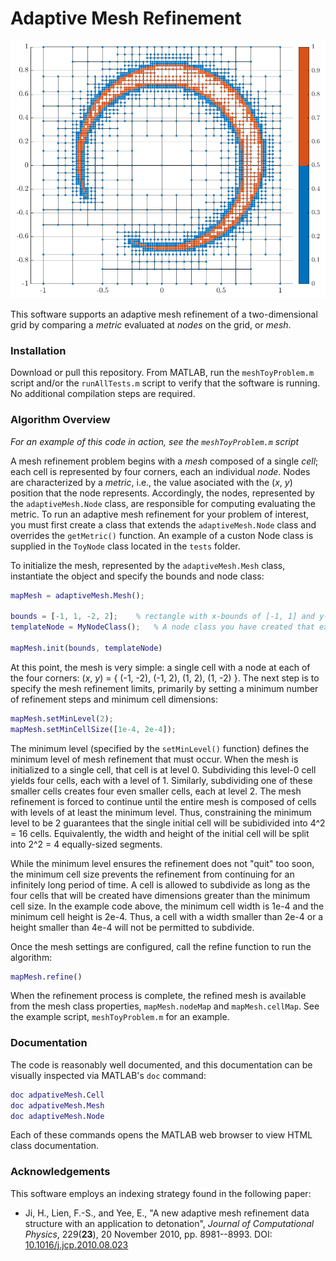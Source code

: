 # Adaptive Mesh Refinement

![adaptive mesh refinement](demo.jpg)

This software supports an adaptive mesh refinement of a two-dimensional grid by comparing a *metric* evaluated at *nodes* on the grid, or *mesh*.

### Installation
Download or pull this repository. From MATLAB, run the `meshToyProblem.m` script and/or the `runAllTests.m` script to verify that the software is running. No additional compilation steps are required.

### Algorithm Overview
*For an example of this code in action, see the `meshToyProblem.m` script*

A mesh refinement problem begins with a *mesh* composed of a single *cell*; each cell is represented by four corners, each an individual *node*. Nodes are characterized by a *metric*, i.e., the value asociated with the (*x*, *y*) position that the node represents. Accordingly, the nodes, represented by the `adaptiveMesh.Node` class, are responsible for computing evaluating the metric. To run an adaptive mesh refinement for your problem of interest, you must first create a class that extends the `adaptiveMesh.Node` class and overrides the `getMetric()` function. An example of a custon Node class is supplied in the `ToyNode` class located in the `tests` folder.

To initialize the mesh, represented by the `adaptiveMesh.Mesh` class, instantiate the object and specify the bounds and node class:
```matlab
mapMesh = adaptiveMesh.Mesh();

bounds = [-1, 1, -2, 2]; 	% rectangle with x-bounds of [-1, 1] and y-bounds of [-2, 2]
templateNode = MyNodeClass(); 	% A node class you have created that extends adaptiveMesh.Node

mapMesh.init(bounds, templateNode)
```
At this point, the mesh is very simple: a single cell with a node at each of the four corners: (*x*, *y*) = { (-1, -2), (-1, 2), (1, 2), (1, -2) }. The next step is to specify the mesh refinement limits, primarily by setting a minimum number of refinement steps and minimum cell dimensions:
```matlab
mapMesh.setMinLevel(2);
mapMesh.setMinCellSize([1e-4, 2e-4]);
```
The minimum level (specified by the `setMinLevel()` function) defines the minimum level of mesh refinement that must occur. When the mesh is initialized to a single cell, that cell is at level 0. Subdividing this level-0 cell yields four cells, each with a level of 1. Similarly, subdividing one of these smaller cells creates four even smaller cells, each at level 2. The mesh refinement is forced to continue until the entire mesh is composed of cells with levels of at least the minimum level. Thus, constraining the minimum level to be 2 guarantees that the single initial cell will be subidivided into 4^2 = 16 cells. Equivalently, the width and height of the initial cell will be split into 2^2 = 4 equally-sized segments.

While the minimum level ensures the refinement does not "quit" too soon, the minimum cell size prevents the refinement from continuing for an infinitely long period of time. A cell is allowed to subdivide as long as the four cells that will be created have dimensions greater than the minimum cell size. In the example code above, the minimum cell width is 1e-4 and the minimum cell height is 2e-4. Thus, a cell with a width smaller than 2e-4 or a height smaller than 4e-4 will not be permitted to subdivide.

Once the mesh settings are configured, call the refine function to run the algorithm:
```matlab
mapMesh.refine()
```
When the refinement process is complete, the refined mesh is available from the mesh class properties, `mapMesh.nodeMap` and `mapMesh.cellMap`. See the example script, `meshToyProblem.m` for an example.

### Documentation

The code is reasonably well documented, and this documentation can be visually inspected via MATLAB's `doc` command:
```matlab
doc adpativeMesh.Cell
doc adpativeMesh.Mesh
doc adaptiveMesh.Node
```
Each of these commands opens the MATLAB web browser to view HTML class documentation.

### Acknowledgements
This software employs an indexing strategy found in the following paper:

* Ji, H., Lien, F.-S., and Yee, E., "A new adaptive mesh refinement data structure with an application to detonation", *Journal of Computational Physics*, 229(**23**), 20 November 2010, pp. 8981--8993. DOI: [10.1016/j.jcp.2010.08.023](https://doi.org/10.1016/j.jcp.2010.08.023)

